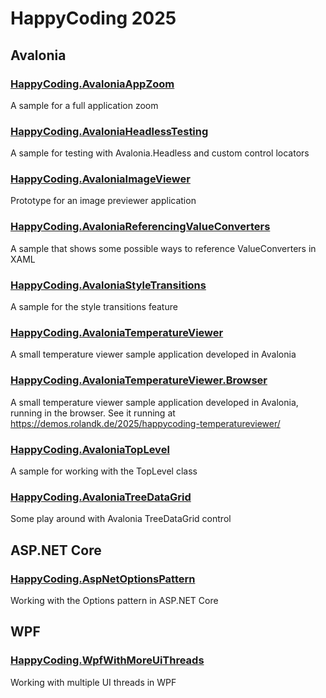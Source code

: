 # HappyCoding 2025
## Avalonia
### [HappyCoding.AvaloniaAppZoom](HappyCoding.AvaloniaAppZoom)
A sample for a full application zoom

### [HappyCoding.AvaloniaHeadlessTesting](HappyCoding.AvaloniaHeadlessTesting)
A sample for testing with Avalonia.Headless and custom control locators

### [HappyCoding.AvaloniaImageViewer](HappyCoding.AvaloniaImageViewer)
Prototype for an image previewer application

### [HappyCoding.AvaloniaReferencingValueConverters](HappyCoding.AvaloniaReferencingValueConverters)
A sample that shows some possible ways to reference ValueConverters in XAML

### [HappyCoding.AvaloniaStyleTransitions](HappyCoding.AvaloniaStyleTransitions)
A sample for the style transitions feature
 
### [HappyCoding.AvaloniaTemperatureViewer](HappyCoding.AvaloniaTemperatureViewer)
A small temperature viewer sample application developed in Avalonia

### [HappyCoding.AvaloniaTemperatureViewer.Browser](HappyCoding.AvaloniaTemperatureViewer.Browser)
A small temperature viewer sample application developed in Avalonia, running in the browser.
See it running at https://demos.rolandk.de/2025/happycoding-temperatureviewer/

### [HappyCoding.AvaloniaTopLevel](HappyCoding.AvaloniaTopLevel)
A sample for working with the TopLevel class

### [HappyCoding.AvaloniaTreeDataGrid](HappyCoding.AvaloniaTreeDataGrid)
Some play around with Avalonia TreeDataGrid control

## ASP.NET Core
### [HappyCoding.AspNetOptionsPattern](HappyCoding.AspNetOptionsPattern)
Working with the Options pattern in ASP.NET Core

## WPF
### [HappyCoding.WpfWithMoreUiThreads](HappyCoding.WpfWithMoreUiThreads)
Working with multiple UI threads in WPF